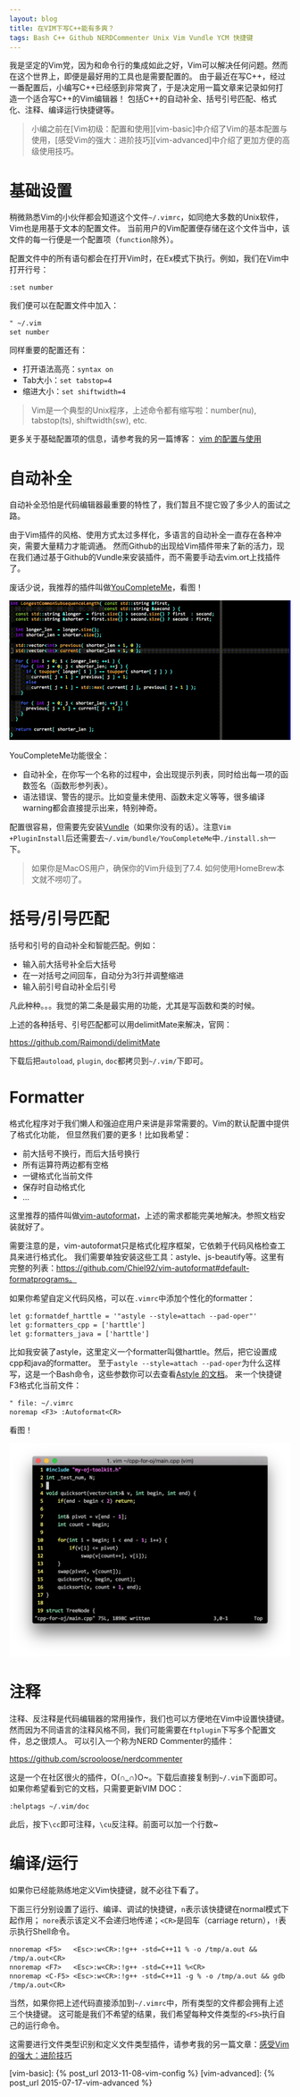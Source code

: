 ```yaml
---
layout: blog
title: 在VIM下写C++能有多爽？
tags: Bash C++ Github NERDCommenter Unix Vim Vundle YCM 快捷键
---
```


我是坚定的Vim党，因为和命令行的集成如此之好，Vim可以解决任何问题。然而在这个世界上，即便是最好用的工具也是需要配置的。
由于最近在写C++，经过一番配置后，小编写C++已经感到非常爽了，于是决定用一篇文章来记录如何打造一个适合写C++的Vim编辑器！
包括C++的自动补全、括号引号匹配、格式化、注释、编译运行快捷键等。

> 小编之前在[Vim初级：配置和使用][vim-basic]中介绍了Vim的基本配置与使用，[感受Vim的强大：进阶技巧][vim-advanced]中介绍了更加方便的高级使用技巧。

# 基础设置

稍微熟悉Vim的小伙伴都会知道这个文件`~/.vimrc`，如同绝大多数的Unix软件，Vim也是用基于文本的配置文件。
当前用户的Vim配置便存储在这个文件当中，该文件的每一行便是一个配置项（`function`除外）。

配置文件中的所有语句都会在打开Vim时，在Ex模式下执行。例如，我们在Vim中打开行号：

```vim
:set number
```

我们便可以在配置文件中加入：

```vim
" ~/.vim
set number
```

同样重要的配置还有：

* 打开语法高亮：`syntax on`
* Tab大小：`set tabstop=4`
* 缩进大小：`set shiftwidth=4`

> Vim是一个典型的Unix程序，上述命令都有缩写啦：number(nu), tabstop(ts), shiftwidth(sw), etc.

更多关于基础配置项的信息，请参考我的另一篇博客： [vim 的配置与使用](/2013/11/08/vim-config/)

# 自动补全

自动补全恐怕是代码编辑器最重要的特性了，我们暂且不提它毁了多少人的面试之路。

由于Vim插件的风格、使用方式太过多样化，多语言的自动补全一直存在各种冲突，需要大量精力才能调通。
然而Github的出现给Vim插件带来了新的活力，现在我们通过基于Github的Vundle来安装插件，而不需要手动去vim.ort上找插件了。

废话少说，我推荐的插件叫做[YouCompleteMe][ycm]，看图！

![you complete me](/assets/img/blog/youcompleteme.gif)

YouCompleteMe功能很全：

* 自动补全，在你写一个名称的过程中，会出现提示列表，同时给出每一项的函数签名（函数形参列表）。
* 语法错误、警告的提示。比如变量未使用、函数未定义等等，很多编译warning都会直接提示出来，特别神奇。

配置很容易，但需要先安装[Vundle][vundle]（如果你没有的话）。注意`Vim +PluginInstall`后还需要去`~/.vim/bundle/YouCompleteMe`中`./install.sh`一下。

> 如果你是MacOS用户，确保你的Vim升级到了7.4. 如何使用HomeBrew本文就不唠叨了。

<!--more-->

# 括号/引号匹配

括号和引号的自动补全和智能匹配。例如：

* 输入前大括号补全后大括号
* 在一对括号之间回车，自动分为3行并调整缩进
* 输入前引号自动补全后引号

凡此种种。。。我觉的第二条是最实用的功能，尤其是写函数和类的时候。

上述的各种括号、引号匹配都可以用delimitMate来解决，官网：

https://github.com/Raimondi/delimitMate

下载后把`autoload`, `plugin`, `doc`都拷贝到`~/.vim/`下即可。

# Formatter

格式化程序对于我们懒人和强迫症用户来讲是非常需要的。Vim的默认配置中提供了格式化功能，
但显然我们要的更多！比如我希望：

* 前大括号不换行，而后大括号换行
* 所有运算符两边都有空格
* 一键格式化当前文件
* 保存时自动格式化
* ...

这里推荐的插件叫做[vim-autoformat][vaf]，上述的需求都能完美地解决。参照文档安装就好了。

需要注意的是，vim-autoformat只是格式化程序框架，它依赖于代码风格检查工具来进行格式化。
我们需要单独安装这些工具：astyle、js-beautify等。这里有完整的列表：https://github.com/Chiel92/vim-autoformat#default-formatprograms。

如果你希望自定义代码风格，可以在`.vimrc`中添加个性化的formatter：

```vim
let g:formatdef_harttle = '"astyle --style=attach --pad-oper"'
let g:formatters_cpp = ['harttle']
let g:formatters_java = ['harttle']
```

比如我安装了astyle，这里定义一个formatter叫做harttle。然后，把它设置成cpp和java的formatter。
至于`astyle --style=attach --pad-oper`为什么这样写，这是一个Bash命令，这些参数你可以去查看[Astyle 的文档][astyle]。
来一个快捷键F3格式化当前文件：

```vim
" file: ~/.vimrc
noremap <F3> :Autoformat<CR>
```

看图！

![vim format](/assets/img/blog/vim-format@2x.png)

# 注释

注释、反注释是代码编辑器的常用操作，我们也可以方便地在Vim中设置快捷键。
然而因为不同语言的注释风格不同，我们可能需要在`ftplugin`下写多个配置文件，总之很烦人。
可以引入一个称为NERD Commenter的插件：

https://github.com/scrooloose/nerdcommenter

这是一个在社区很火的插件，O(∩_∩)O~。下载后直接复制到`~/.vim`下面即可。
如果你希望看到它的文档，只需要更新VIM DOC：

```vim
:helptags ~/.vim/doc
```

此后，按下`\cc`即可注释，`\cu`反注释。前面可以加一个行数~

# 编译/运行

如果你已经能熟练地定义Vim快捷键，就不必往下看了。

下面三行分别设置了运行、编译、调试的快捷键，`n`表示该快捷键在normal模式下起作用；
`nore`表示该定义不会递归地传递；`<CR>`是回车（carriage return），`!`表示执行Shell命令。

```vim
nnoremap <F5>   <Esc>:w<CR>:!g++ -std=C++11 % -o /tmp/a.out && /tmp/a.out<CR>
nnoremap <F7>   <Esc>:w<CR>:!g++ -std=C++11 %<CR>
nnoremap <C-F5> <Esc>:w<CR>:!g++ -std=C++11 -g % -o /tmp/a.out && gdb /tmp/a.out<CR>
```

当然，如果你把上述代码直接添加到`~/.vimrc`中，所有类型的文件都会拥有上述三个快捷键。
这可能是我们不希望的结果，我们希望每种文件类型的`<F5>`执行自己的运行命令。

这需要进行文件类型识别和定义文件类型插件，请参考我的另一篇文章：[感受Vim的强大：进阶技巧][vima]


[vima]: /2015/07/17/vim-advanced.html
[astyle]: http://astyle.sourceforge.net/astyle.html
[vaf]: https://github.com/Chiel92/vim-autoformat
[ycm]: https://github.com/Valloric/YouCompleteMe
[vundle]: https://github.com/gmarik/vundle#about
[vim-basic]: {% post_url 2013-11-08-vim-config %}
[vim-advanced]: {% post_url 2015-07-17-vim-advanced %}

